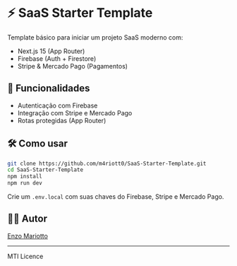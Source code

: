 # ⚡ SaaS Starter Template

Template básico para iniciar um projeto SaaS moderno com:

- Next.js 15 (App Router)
- Firebase (Auth + Firestore)
- Stripe & Mercado Pago (Pagamentos)

## 🚀 Funcionalidades

- Autenticação com Firebase
- Integração com Stripe e Mercado Pago
- Rotas protegidas (App Router)

## 🛠️ Como usar

```bash
git clone https://github.com/m4riott0/SaaS-Starter-Template.git
cd SaaS-Starter-Template
npm install
npm run dev
```

Crie um `.env.local` com suas chaves do Firebase, Stripe e Mercado Pago.

## 👨‍💻 Autor

[Enzo Mariotto](https://github.com/m4riott0)

---

MTI Licence
